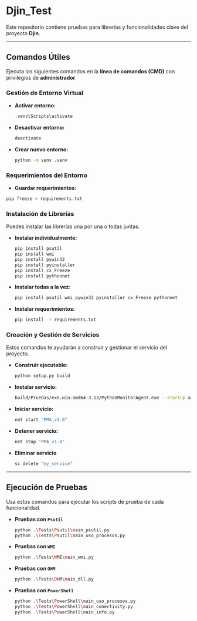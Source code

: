 # Djin_Test

Este repositorio contiene pruebas para librerías y funcionalidades clave del proyecto **Djin**.

---

## Comandos Útiles

Ejecuta los siguientes comandos en la **línea de comandos (CMD)** con privilegios de **administrador**.

### Gestión de Entorno Virtual

- **Activar entorno:**
  ```bash
  .venv\Scripts\activate
  ```
- **Desactivar entorno:**
  ```bash
  deactivate
  ```
- **Crear nuevo entorno:**
  ```bash
  python -m venv .venv
  ```

### Requerimientos del Entorno

- **Guardar requerimientos:**

```bash
pip freeze > requirements.txt
```

### Instalación de Librerías

Puedes instalar las librerías una por una o todas juntas.

- **Instalar individualmente:**
  ```bash
  pip install psutil
  pip install wmi
  pip install pywin32
  pip install pyinstaller
  pip install cx_Freeze
  pip install pythonnet
  ```
- **Instalar todas a la vez:**
  ```bash
  pip install psutil wmi pywin32 pyinstaller cx_Freeze pythonnet
  ```
- **Instalar requerimientos:**
  ```bash
  pip install -r requirements.txt
  ```

### Creación y Gestión de Servicios

Estos comandos te ayudarán a construir y gestionar el servicio del proyecto.

- **Construir ejecutable:**
  ```bash
  python setup.py build
  ```
- **Instalar servicio:**
  ```bash
  build/Pruebas/exe.win-amd64-3.13/PythonMonitorAgent.exe --startup auto install
  ```
- **Iniciar servicio:**
  ```bash
  net start "PMA_v1.0"
  ```
- **Detener servicio:**
  ```bash
  net stop "PMA_v1.0"
  ```
- **Eliminar servicio**
  ```bash
  sc delete "my_service"
  ```

---

## Ejecución de Pruebas

Usa estos comandos para ejecutar los scripts de prueba de cada funcionalidad.

- **Pruebas con `Psutil`**
  ```bash
  python .\Tests\Psutil\main_psutil.py
  python .\Tests\Psutil\main_uso_procesos.py
  ```
- **Pruebas con `WMI`**
  ```bash
  python .\Tests\WMI\main_wmi.py
  ```
- **Pruebas con `OHM`**
  ```bash
  python .\Tests\OHM\main_dll.py
  ```
- **Pruebas con `PowerShell`**
  ```bash
  python .\Tests\PowerShell\main_uso_procesos.py
  python .\Tests\PowerShell\main_conectivity.py
  python .\Tests\PowerShell\main_info.py
  ```
